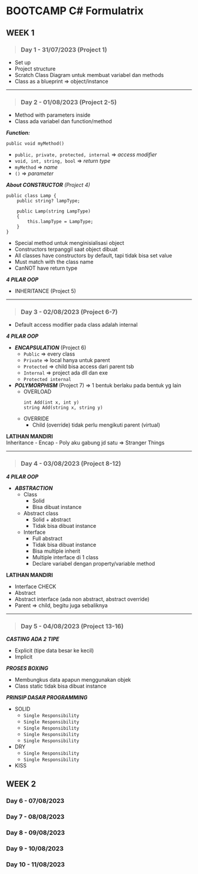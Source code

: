 # BOOTCAMP C# Formulatrix

## WEEK 1
> ### Day 1 - 31/07/2023 (Project 1)
- Set up
- Project structure
- Scratch Class Diagram untuk membuat variabel dan methods
- Class as a blueprint => object/instance
---
> ### Day 2 - 01/08/2023 (Project 2-5)
- Method with parameters inside
- Class ada variabel dan function/method

*__Function:__* <br>
```
public void myMethod()
```
- `public, private, protected, internal` => *_access modifier_*
- `void, int, string, bool` => *_return type_*
- `myMethod` => *_name_*
- `()` => *_parameter_*

*__About CONSTRUCTOR__ (Project 4)*
```
public class Lamp {
    public string? lampType;

    public Lamp(string LampType)
    {
	    this.lampType = LampType;
    }
}
```
- Special method untuk menginisialisasi object
- Constructors terpanggil saat object dibuat
- All classes have constructors by default, tapi tidak bisa set value
- Must match with the class name
- CanNOT have return type

*__4 PILAR OOP__*
- INHERITANCE (Project 5)
---
> ### Day 3 - 02/08/2023 (Project 6-7)
- Default access modifier pada class adalah internal

*__4 PILAR OOP__*
- ***ENCAPSULATION*** (Project 6)
    - `Public` => every class
    - `Private` => local hanya untuk parent
    - `Protected` => child bisa access dari parent tsb
    - `Internal` => project ada dll dan exe
    - `Protected internal`
- ***POLYMORPHISM*** (Project 7) => 1 bentuk berlaku pada bentuk yg lain
    - OVERLOAD
        ```
        int Add(int x, int y)
        string Add(string x, string y)
        ```
    - OVERRIDE
        - Child (override) tidak perlu mengikuti parent (virtual)

**LATIHAN MANDIRI** <br>
Inheritance - Encap - Poly aku gabung jd satu => Stranger Things

---
> ### Day 4 - 03/08/2023 (Project 8-12)
*__4 PILAR OOP__*
- ***ABSTRACTION***
    - Class
        - Solid
        - Bisa dibuat instance
    - Abstract class
        - Solid + abstract
        - Tidak bisa dibuat instance
    - Interface
        - Full abstract
        - Tidak bisa dibuat instance
        - Bisa multiple inherit
        - Multiple interface di 1 class
        - Declare variabel dengan property/variable method

**LATIHAN MANDIRI** <br>
- Interface CHECK
- Abstract 
- Abstract interface (ada non abstract, abstract override)
- Parent => child, begitu juga sebaliknya
---
> ### Day 5 - 04/08/2023 (Project 13-16)
***CASTING ADA 2 TIPE***
- Explicit (tipe data besar ke kecil)
- Implicit

***PROSES BOXING***
- Membungkus data apapun menggunakan objek
- Class static tidak bisa dibuat instance

***PRINSIP DASAR PROGRAMMING***
- SOLID
    - `Single Responsibility`
    - `Single Responsibility`
    - `Single Responsibility`
    - `Single Responsibility`
    - `Single Responsibility`
- DRY
    - `Single Responsibility`
    - `Single Responsibility`
- KISS


## WEEK 2
### Day 6 - 07/08/2023
### Day 7 - 08/08/2023
### Day 8 - 09/08/2023
### Day 9 - 10/08/2023
### Day 10 - 11/08/2023